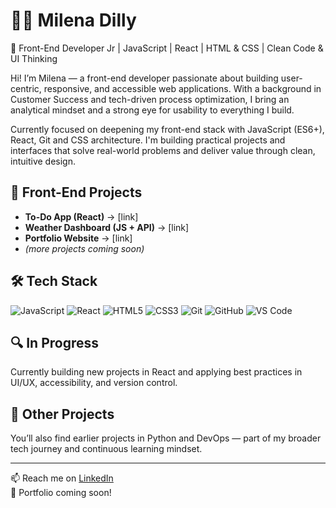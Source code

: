 # 👩‍💻 Milena Dilly

🎯 Front-End Developer Jr | JavaScript | React | HTML & CSS | Clean Code & UI Thinking

Hi! I’m Milena — a front-end developer passionate about building user-centric, responsive, and accessible web applications. With a background in Customer Success and tech-driven process optimization, I bring an analytical mindset and a strong eye for usability to everything I build.

Currently focused on deepening my front-end stack with JavaScript (ES6+), React, Git and CSS architecture. I'm building practical projects and interfaces that solve real-world problems and deliver value through clean, intuitive design.

## 🚀 Front-End Projects

- **To-Do App (React)** → [link]
- **Weather Dashboard (JS + API)** → [link]
- **Portfolio Website** → [link]
- *(more projects coming soon)*

## 🛠️ Tech Stack

![JavaScript](https://img.shields.io/badge/-JavaScript-black?style=flat-square&logo=javascript)
![React](https://img.shields.io/badge/-React-black?style=flat-square&logo=react)
![HTML5](https://img.shields.io/badge/-HTML5-black?style=flat-square&logo=html5)
![CSS3](https://img.shields.io/badge/-CSS3-black?style=flat-square&logo=css3)
![Git](https://img.shields.io/badge/-Git-black?style=flat-square&logo=git)
![GitHub](https://img.shields.io/badge/-GitHub-black?style=flat-square&logo=github)
![VS Code](https://img.shields.io/badge/-VSCode-black?style=flat-square&logo=visualstudiocode)

## 🔍 In Progress

Currently building new projects in React and applying best practices in UI/UX, accessibility, and version control.

## 📁 Other Projects

You’ll also find earlier projects in Python and DevOps — part of my broader tech journey and continuous learning mindset.

---

📫 Reach me on [LinkedIn](https://www.linkedin.com/in/dillymilena/)  
📌 Portfolio coming soon!
